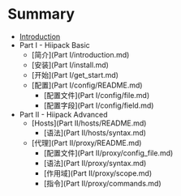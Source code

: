 # Summary

* [Introduction](README.md)
* Part I - Hiipack Basic
    * [简介](Part I/introduction.md)
    * [安装](Part I/install.md)
    * [开始](Part I/get_start.md)
    * [配置](Part I/config/README.md)
        * [配置文件](Part I/config/file.md)
        * [配置字段](Part I/config/field.md)
* Part II - Hiipack Advanced
    * [Hosts](Part II/hosts/README.md)
        * [语法](Part II/hosts/syntax.md)
    * [代理](Part II/proxy/README.md)
        * [配置文件](Part II/proxy/config_file.md)
        * [语法](Part II/proxy/syntax.md)
        * [作用域](Part II/proxy/scope.md)
        * [指令](Part II/proxy/commands.md)

